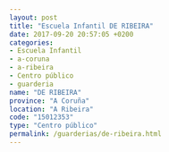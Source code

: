 ```yaml
---
layout: post
title: "Escuela Infantil DE RIBEIRA"
date: 2017-09-20 20:57:05 +0200
categories:
- Escuela Infantil
- a-coruna
- a-ribeira
- Centro público
- guarderia
name: "DE RIBEIRA"
province: "A Coruña"
location: "A Ribeira"
code: "15012353"
type: "Centro público"
permalink: /guarderias/de-ribeira.html
---
```

